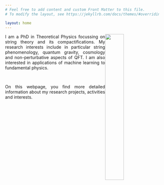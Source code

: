 ```yaml
---
# Feel free to add content and custom Front Matter to this file.
# To modify the layout, see https://jekyllrb.com/docs/themes/#overriding-theme-defaults

layout: home
---
```


<img style="float: right;" src="{{site.url}}images/profile01.JPG" width="35%" height="auto">

<div style="width: 420px;">
   <p align="justify"> I am a PhD in Theoretical Physics focussing on string theory and its compactifications. My research interests include in particular string phenomenology, quantum gravity, cosmology and non-perturbative aspects of QFT. I am also interested in applications of machine learning to fundamental physics. </p>
</div>
<br>
<div style="width: 420px;">
    <p align="justify" >
    On this webpage, you find more detailed information about my research projects, activities and interests.
    </p> 
</div>





